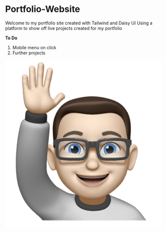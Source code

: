 # Portfolio-Website

Welcome to my portfolio site created with Tailwind and Daisy UI
Using a platform to show off live projects created for my portfolio

**To Do** 
1. Mobile menu on click
2. Further projects

![Memoji James Waving](./images/wave.jpg "Memoji waving hello")